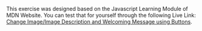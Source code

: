This exercise was designed based on the Javascript Learning Module of MDN Website. 
You can test that for yourself through the following Live Link:
 [Change Image/Image Description and Welcoming Message using Buttons](https://anamateusn.github.io/changeImageWithButtonJS).  